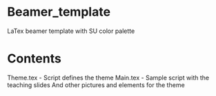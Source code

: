 # Beamer_template
LaTex beamer template with SU color palette

# Contents
Theme.tex - Script defines the theme
Main.tex - Sample script with the teaching slides
And other pictures and elements for the theme
